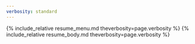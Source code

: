 ```yaml
---
verbosity: standard
---
```


{% include_relative resume_menu.md theverbosity=page.verbosity %}
{% include_relative resume_body.md theverbosity=page.verbosity %}
